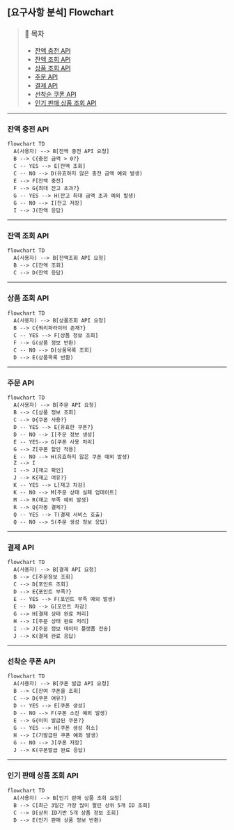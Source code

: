 ## [요구사항 분석] Flowchart

> ### 📑 목차
> - [잔액 충전 API](#잔액-충전-api)
> - [잔액 조회 API](#잔액-조회-api)
> - [상품 조회 API](#상품-조회-api)
> - [주문 API](#주문-api)
> - [결제 API](#결제-api)
> - [선착순 쿠폰 API](#선착순-쿠폰-api)
> - [인기 판매 상품 조회 API](#인기-판매-상품-조회-api)
---

### 잔액 충전 API
```mermaid
flowchart TD
  A(사용자) --> B[잔액 충전 API 요청]
  B --> C{충전 금액 > 0?}
  C -- YES --> E[잔액 조회]
  C -- NO --> D(유효하지 않은 충전 금액 예외 발생)
  E --> F[잔액 충전]
  F --> G{최대 잔고 초과?}
  G -- YES --> H(잔고 최대 금액 초과 예외 발생) 
  G -- NO --> I[잔고 저장]
  I --> J(잔액 응답)
```
---

### 잔액 조회 API
```mermaid
flowchart TD
  A(사용자) --> B[잔액조회 API 요청]
  B --> C[잔액 조회]
  C --> D(잔액 응답)
```

---

### 상품 조회 API
```mermaid
flowchart TD
  A(사용자) --> B[상품조회 API 요청]
  B --> C{쿼리파라미터 존재?}
  C -- YES --> F[상품 정보 조회]
  F --> G(상품 정보 반환)
  C -- NO --> D[상품목록 조회]
  D --> E(상품목록 반환)
```

---

### 주문 API
```mermaid
flowchart TD
  A(사용자) --> B[주문 API 요청]
  B --> C[상품 정보 조회]
  C --> D{쿠폰 사용?}
  D -- YES --> E{유효한 쿠폰?}
  D -- NO --> I[주문 정보 생성]
  E -- YES--> G[쿠폰 사용 처리]
  G --> Z[쿠폰 할인 적용]
  E -- NO --> H(유효하지 않은 쿠폰 예외 발생)
  Z --> I
  I --> J[재고 확인]
  J --> K{재고 여유?}
  K -- YES --> L[재고 차감]
  K -- NO --> M[주문 상태 실패 업데이트]
  M --> R(재고 부족 예외 발생)
  R --> Q{자동 결제?}
  Q -- YES --> T(결제 서비스 호출) 
  Q -- NO --> S(주문 생성 정보 응답)
```

---

### 결제 API
```mermaid
flowchart TD
  A(사용자) --> B[결제 API 요청]
  B --> C[주문정보 조회]
  C --> D[포인트 조회]
  D --> E{포인트 부족?}
  E -- YES --> F(포인트 부족 예외 발생)
  E -- NO --> G[포인트 차감]
  G --> H[결제 상태 완료 처리]
  H --> I[주문 상태 완료 처리]
  I --> J[주문 정보 데이터 플랫폼 전송]
  J --> K(결제 완료 응답)
```

---

### 선착순 쿠폰 API
```mermaid
flowchart TD
  A(사용자) --> B[쿠폰 발급 API 요청]
  B --> C[잔여 쿠폰을 조회]
  C --> D{쿠폰 여유?}
  D -- YES --> E[쿠폰 생성]
  D -- NO --> F(쿠폰 소진 예외 발생)
  E --> G{이미 발급된 쿠폰?}
  G -- YES --> H[쿠폰 생성 취소]
  H --> I(기발급된 쿠폰 예외 발생)
  G -- NO --> J[쿠폰 저장]
  J --> K(쿠폰발급 완료 응답)
```

---

### 인기 판매 상품 조회 API
```mermaid
flowchart TD
  A(사용자) --> B[인기 판매 상품 조회 요청]
  B --> C[최근 3일간 가장 많이 팔린 상위 5개 ID 조회]
  C --> D[상위 ID기반 5개 상품 정보 조회]
  D --> E(인기 판매 상품 정보 반환)
```
